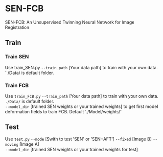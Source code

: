 # SEN-FCB
SEN-FCB: An Unsupervised Twinning Neural Network for Image Registration
## Train 
### Train SEN 
Use train_SEN.py `--train_path` [Your data path] to train with your own data. `./Data/ is default folder.
### Train FCB
Use `train_FCB.py` `--train_path` [Your data path] to train with your own data. `./Data/` is default folder.  
                 `--model_dir` [trained SEN weights or your trained weights] to get first model deformation fields to train FCB. Default './Model/weights/'  
## Test
Use `test.py` `--mode` [Swith to test 'SEN' or 'SEN+AFT'] `--fixed` [Image B] `--moving` [Image A]  
            `--model_dir` [trained SEN weights or your trained weights for test]
